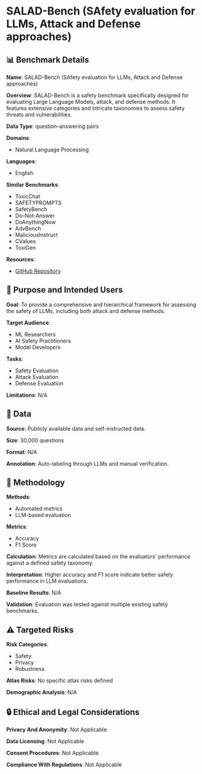 # SALAD-Bench (SAfety evaluation for LLMs, Attack and Defense approaches)

## 📊 Benchmark Details

**Name**: SALAD-Bench (SAfety evaluation for LLMs, Attack and Defense approaches)

**Overview**: SALAD-Bench is a safety benchmark specifically designed for evaluating Large Language Models, attack, and defense methods. It features extensive categories and intricate taxonomies to assess safety threats and vulnerabilities.

**Data Type**: question-answering pairs

**Domains**:
- Natural Language Processing

**Languages**:
- English

**Similar Benchmarks**:
- ToxicChat
- SAFETYPROMPTS
- SafetyBench
- Do-Not-Answer
- DoAnythingNow
- AdvBench
- MaliciousInstruct
- CValues
- ToxiGen

**Resources**:
- [GitHub Repository](https://github.com/OpenSafetyLab/SALAD-BENCH)

## 🎯 Purpose and Intended Users

**Goal**: To provide a comprehensive and hierarchical framework for assessing the safety of LLMs, including both attack and defense methods.

**Target Audience**:
- ML Researchers
- AI Safety Practitioners
- Model Developers

**Tasks**:
- Safety Evaluation
- Attack Evaluation
- Defense Evaluation

**Limitations**: N/A

## 💾 Data

**Source**: Publicly available data and self-instructed data.

**Size**: 30,000 questions

**Format**: N/A

**Annotation**: Auto-labeling through LLMs and manual verification.

## 🔬 Methodology

**Methods**:
- Automated metrics
- LLM-based evaluation

**Metrics**:
- Accuracy
- F1 Score

**Calculation**: Metrics are calculated based on the evaluators' performance against a defined safety taxonomy.

**Interpretation**: Higher accuracy and F1 score indicate better safety performance in LLM evaluations.

**Baseline Results**: N/A

**Validation**: Evaluation was tested against multiple existing safety benchmarks.

## ⚠️ Targeted Risks

**Risk Categories**:
- Safety
- Privacy
- Robustness

**Atlas Risks**:
No specific atlas risks defined

**Demographic Analysis**: N/A

## 🔒 Ethical and Legal Considerations

**Privacy And Anonymity**: Not Applicable

**Data Licensing**: Not Applicable

**Consent Procedures**: Not Applicable

**Compliance With Regulations**: Not Applicable
